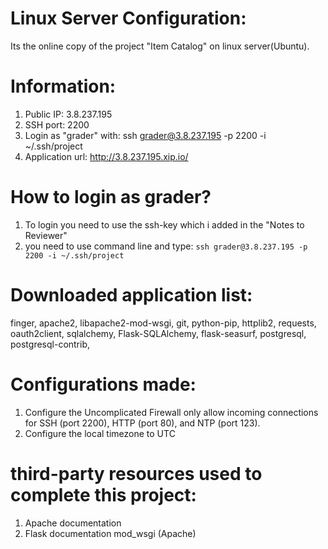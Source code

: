 # Linux Server Configuration:
Its the online copy of the project "Item Catalog" on linux server(Ubuntu).

# Information:
1. Public IP: 3.8.237.195
2. SSH port: 2200
3. Login as "grader" with: ssh grader@3.8.237.195 -p 2200 -i ~/.ssh/project
4. Application url: http://3.8.237.195.xip.io/

# How to login as grader?
1. To login you need to use the ssh-key which i added in the "Notes to Reviewer" 
2. you need to use command line and type:
`ssh grader@3.8.237.195 -p 2200 -i ~/.ssh/project`

# Downloaded application list:
finger,
apache2,
libapache2-mod-wsgi,
git,
python-pip,
httplib2,
requests,
oauth2client,
sqlalchemy,
Flask-SQLAlchemy,
flask-seasurf,
postgresql,
postgresql-contrib,

# Configurations made:
1. Configure the Uncomplicated Firewall only allow incoming connections for SSH (port 2200), HTTP (port 80), and NTP (port 123).
2. Configure the local timezone to UTC

# third-party resources used to complete this project:
1. Apache documentation
2. Flask documentation mod_wsgi (Apache)

